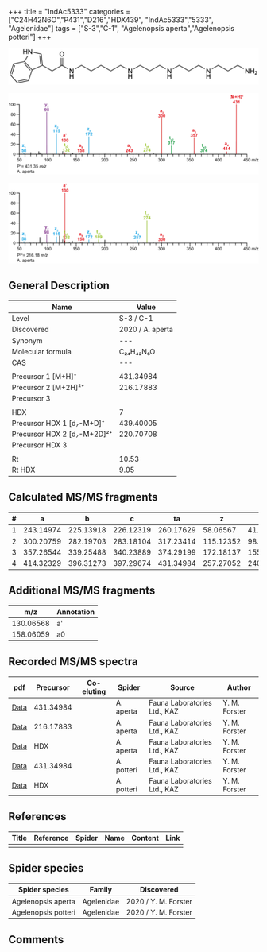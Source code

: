 +++
title = "IndAc5333"
categories = ["C24H42N6O","P431","D216","HDX439",
"IndAc5333","5333",
"Agelenidae"]
tags = ["S-3","C-1",
"Agelenopsis aperta","Agelenopsis potteri"]
+++

![](/img/IndAc5333.png)

![](/img_MSMS/431_IndAc5333_Aa.png?classes=border)

![](/img_MSMS/431_IndAc5333_Aa_2.png?classes=border)

## General Description

| Name                        | Value            |
|-----------------------------|------------------|
| Level                       | S-3 / C-1               |
| Discovered                  | 2020 / A. aperta |
| Synonym                     | ---              |
| Molecular formula           | C₂₄H₄₂N₆O        |
| CAS                         | ---              |
|                             |                  |
| Precursor 1 [M+H]⁺          | 431.34984        |
| Precursor 2 [M+2H]²⁺        | 216.17883        |
| Precursor 3                 |                  |
|                             |                  |
| HDX                         | 7                |
| Precursor HDX 1 [d₇-M+D]⁺   | 439.40005        |
| Precursor HDX 2 [d₇-M+2D]²⁺ | 220.70708        |
| Precursor HDX 3             |                  |
|                             |                  |
| Rt                          | 10.53            |
| Rt HDX                      | 9.05             |

## Calculated MS/MS fragments

| # | a         | b         | c         | ta        | z         | y         | tz        |
|---|-----------|-----------|-----------|-----------|-----------|-----------|-----------|
| 1 | 243.14974 | 225.13918 | 226.12319 | 260.17629 | 58.06567  | 41.03912  | 75.09222  |
| 2 | 300.20759 | 282.19703 | 283.18104 | 317.23414 | 115.12352 | 98.09697  | 132.15007 |
| 3 | 357.26544 | 339.25488 | 340.23889 | 374.29199 | 172.18137 | 155.15482 | 189.20792 |
| 4 | 414.32329 | 396.31273 | 397.29674 | 431.34984 | 257.27052 | 240.24397 | 274.29707 |

## Additional MS/MS fragments

| m/z       | Annotation |
|-----------|------------|
| 130.06568 | a'         |
| 158.06059 | a0         |

## Recorded MS/MS spectra

| pdf                                            | Precursor | Co-eluting | Spider    | Source                       | Author        |
|------------------------------------------------|-----------|------------|-----------|------------------------------|---------------|
| [Data](/pdf/A-aperta/431_IndAc5333_Aa.pdf)     | 431.34984 |            | A. aperta | Fauna Laboratories Ltd., KAZ | Y. M. Forster |
| [Data](/pdf/A-aperta/431_IndAc5333_Aa_2.pdf)   | 216.17883 |            | A. aperta | Fauna Laboratories Ltd., KAZ | Y. M. Forster |
| [Data](/pdf/A-aperta/431_IndAc5333_Aa_HDX.pdf) | HDX       |            | A. aperta | Fauna Laboratories Ltd., KAZ | Y. M. Forster |
| [Data](/pdf/A-potteri/431_IndAc5333_Ap.pdf) | 431.34984 |           | A. potteri | Fauna Laboratories Ltd., KAZ | Y. M. Forster |
| [Data](/pdf/A-potteri/431_IndAc5333_Ap_HDX.pdf) | HDX |           | A. potteri | Fauna Laboratories Ltd., KAZ | Y. M. Forster |

## References

| Title     | Reference   | Spider    | Name   | Content  | Link |
|-----------|-------------|-----------|--------|----------|-----|
|           |             |           |        |          |     |

## Spider species

| Spider species     | Family     | Discovered           |
|--------------------|------------|----------------------|
| Agelenopsis aperta | Agelenidae | 2020 / Y. M. Forster |
| Agelenopsis potteri | Agelenidae | 2020 / Y. M. Forster |

## Comments